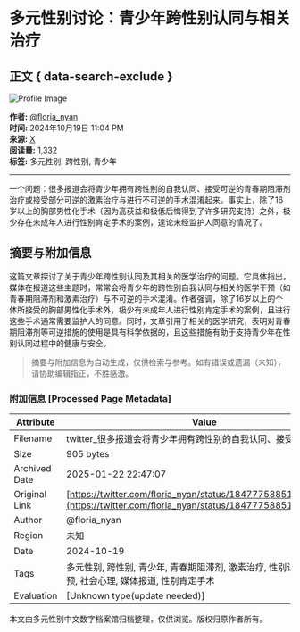 # 多元性别讨论：青少年跨性别认同与相关治疗

## 正文 { data-search-exclude }


![Profile Image](https://pbs.twimg.com/profile_images/1234022348212228096/2H_mz6tb_normal.jpg)

**作者:** [@floria_nyan](https://floria_nyan)  
**时间:** 2024年10月19日 11:04 PM  
**来源:** [X](https://x.com/floria_nyan/status/1847775885132177839)  
**阅读量:** 1,332  
**标签:** 多元性别, 跨性别, 青少年

---

一个问题：很多报道会将青少年拥有跨性别的自我认同、接受可逆的青春期阻滞剂治疗或接受部分可逆的激素治疗与进行不可逆的手术混淆起来。事实上，除了16岁以上的胸部男性化手术（因为高获益和极低后悔得到了许多研究支持）之外，极少存在未成年人进行性别肯定手术的案例，遑论未经监护人同意的情况了。
<!-- tcd_original_link https://twitter.com/floria_nyan/status/1847775885132177839 -->


## 摘要与附加信息

<!-- tcd_abstract -->
这篇文章探讨了关于青少年跨性别认同及其相关的医学治疗的问题。它具体指出，媒体在报道这些主题时，常常会将青少年的跨性别自我认同与相关的医学干预（如青春期阻滞剂和激素治疗）与不可逆的手术混淆。作者强调，除了16岁以上的个体所接受的胸部男性化手术外，极少有未成年人进行性别肯定手术的案例，且进行这些手术通常需要监护人的同意。同时，文章引用了相关的医学研究，表明对青春期阻滞剂等可逆措施的使用是具有科学依据的，且这些措施有助于支持青少年在性别认同过程中的健康与安全。
<!-- tcd_abstract_end -->

> 摘要与附加信息为自动生成，仅供检索与参考。如有错误或遗漏（未知），请协助编辑指正，不胜感激。

### 附加信息 [Processed Page Metadata]

| Attribute       | Value                                  |
|-----------------|----------------------------------------|
| Filename        | twitter_很多报道会将青少年拥有跨性别的自我认同、接受可逆的_.md                             |
| Size            | 905 bytes                           |
| Archived Date   | 2025-01-22 22:47:07                             |
| Original Link   | [https://twitter.com/floria_nyan/status/1847775885132177839](https://twitter.com/floria_nyan/status/1847775885132177839)                       |
| Author          | @floria_nyan                               |
| Region          | 未知                               |
| Date            | 2024-10-19                                 |
| Tags            | 多元性别, 跨性别, 青少年, 青春期阻滞剂, 激素治疗, 性别认同, 医疗干预, 社会心理, 媒体报道, 性别肯定手术                                 |
| Evaluation            | [Unknown type(update needed)]                                 |
<!-- tcd_table_end -->

本文由多元性别中文数字档案馆归档整理，仅供浏览。版权归原作者所有。
